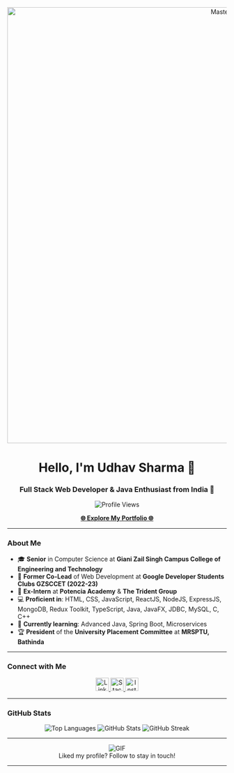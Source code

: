 <div align="center">
  <img src="https://developers.giphy.com/branch/master/static/api-c99e353f761d318322c853c03ebcf21b.gif" alt="MasterHead" width="1000"/>
</div>

<h1 align="center">Hello, I'm Udhav Sharma 🚀</h1>
<h3 align="center">Full Stack Web Developer & Java Enthusiast from India 🌟</h3>

<p align="center">
  <img src="https://komarev.com/ghpvc/?username=udhavsharma2004&label=Profile%20views&color=0e75b6&style=flat" alt="Profile Views"/>
</p>

<div align="center">
  <a href="https://udhavsharma.vercel.app/" target="_blank"><strong>🌐 Explore My Portfolio 🌐</strong></a>
</div>

---

### About Me

- 🎓 **Senior** in Computer Science at **Giani Zail Singh Campus College of Engineering and Technology**
- 🌟 **Former Co-Lead** of Web Development at **Google Developer Students Clubs GZSCCET (2022-23)**
- 💼 **Ex-Intern** at **Potencia Academy** & **The Trident Group**
- 💻 **Proficient in**: HTML, CSS, JavaScript, ReactJS, NodeJS, ExpressJS, MongoDB, Redux Toolkit, TypeScript, Java, JavaFX, JDBC, MySQL, C, C++
- 🌱 **Currently learning**: Advanced Java, Spring Boot, Microservices
- 🏆 **President** of the **University Placement Committee** at **MRSPTU, Bathinda**

---

### Connect with Me

<p align="center">
  <a href="https://linkedin.com/in/udhavsharma2004" target="_blank">
    <img src="https://raw.githubusercontent.com/rahuldkjain/github-profile-readme-generator/master/src/images/icons/Social/linked-in-alt.svg" alt="LinkedIn" height="30" width="30"/>
  </a>
  <a href="https://stackoverflow.com/users/18617191" target="_blank">
    <img src="https://raw.githubusercontent.com/rahuldkjain/github-profile-readme-generator/master/src/images/icons/Social/stack-overflow.svg" alt="Stack Overflow" height="30" width="30"/>
  </a>
  <a href="https://instagram.com/udhavsharma04" target="_blank">
    <img src="https://raw.githubusercontent.com/rahuldkjain/github-profile-readme-generator/master/src/images/icons/Social/instagram.svg" alt="Instagram" height="30" width="30"/>
  </a>
</p>

---

### GitHub Stats

<div align="center">
  <img src="https://github-readme-stats.vercel.app/api/top-langs?username=udhavsharma2004&show_icons=true&locale=en&layout=compact" alt="Top Languages" />
  <img src="https://github-readme-stats.vercel.app/api?username=udhavsharma2004&show_icons=true&locale=en" alt="GitHub Stats" />
  <img src="https://github-readme-streak-stats.herokuapp.com/?user=udhavsharma2004" alt="GitHub Streak" />
</div>

---

<div align="center">
  <img src="https://media4.giphy.com/media/NytMLKyiaIh6VH9SPm/giphy.gif?cid=ecf05e4730zmjvnvjf49em52l7ggu321owhtzqgtsh924yr2&ep=v1_gifs_search&rid=giphy.gif&ct=g" alt="GIF"/>
</div>
<div align="center">
  Liked my profile? Follow to stay in touch!
</div>

---

